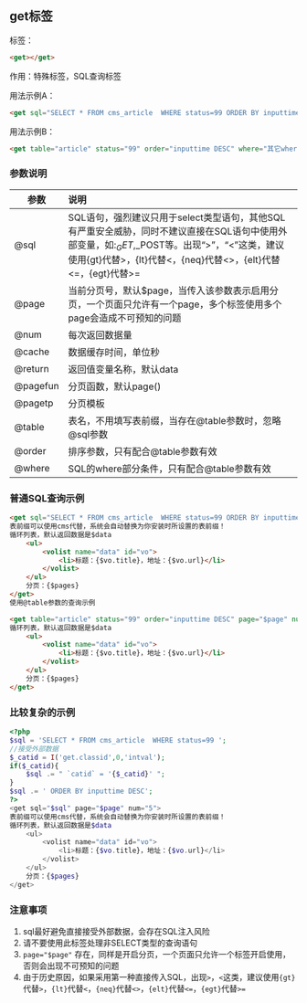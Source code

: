 ## get标签 

标签：

```html
<get></get>
```

作用：特殊标签，SQL查询标签

用法示例A：

```html
<get sql="SELECT * FROM cms_article  WHERE status=99 ORDER BY inputtime DESC" page="$page" num="5"> .. HTML ..</get> 
```

用法示例B：

```html
<get table="article" status="99" order="inputtime DESC" where="其它where部分条件" page="$page" num="5">.. HTML ..</get>
```

### 参数说明

参数	|说明
----- |:-----|
@sql	|SQL语句，强烈建议只用于select类型语句，其他SQL有严重安全威胁，同时不建议直接在SQL语句中使用外部变量，如:$_GET,$_POST等。出现“>”，“<”这类，建议使用{gt}代替>，{lt}代替<，{neq}代替<>，{elt}代替<=，{egt}代替>=
@page	|当前分页号，默认$page，当传入该参数表示启用分页，一个页面只允许有一个page，多个标签使用多个page会造成不可预知的问题
@num	|每次返回数据量
@cache	|数据缓存时间，单位秒
@return	|返回值变量名称，默认data
@pagefun	|分页函数，默认page()
@pagetp	|分页模板
@table	|表名，不用填写表前缀，当存在@table参数时，忽略@sql参数
@order	|排序参数，只有配合@table参数有效
@where	|SQL的where部分条件，只有配合@table参数有效

### 普通SQL查询示例

```html
<get sql="SELECT * FROM cms_article  WHERE status=99 ORDER BY inputtime DESC" page="$page" num="5">
表前缀可以使用cms代替，系统会自动替换为你安装时所设置的表前缀！
循环列表，默认返回数据是$data
    <ul>
        <volist name="data" id="vo">
            <li>标题：{$vo.title}，地址：{$vo.url}</li>
        </volist>
    </ul>
    分页：{$pages}
</get>
使用@table参数的查询示例

<get table="article" status="99" order="inputtime DESC" page="$page" num="5">
循环列表，默认返回数据是$data
    <ul>
        <volist name="data" id="vo">
            <li>标题：{$vo.title}，地址：{$vo.url}</li>
        </volist>
    </ul>
    分页：{$pages}
</get>
```

### 比较复杂的示例

```php 
<?php
$sql = 'SELECT * FROM cms_article  WHERE status=99 ';
//接受外部数据
$_catid = I('get.classid',0,'intval');
if($_catid){
    $sql .= " `catid` = '{$_catid}' ";
}
$sql .= ' ORDER BY inputtime DESC';
?>
<get sql="$sql" page="$page" num="5">
表前缀可以使用cms代替，系统会自动替换为你安装时所设置的表前缀！
循环列表，默认返回数据是$data
    <ul>
        <volist name="data" id="vo">
            <li>标题：{$vo.title}，地址：{$vo.url}</li>
        </volist>
    </ul>
    分页：{$pages}
</get>
```

### 注意事项

1. sql最好避免直接接受外部数据，会存在SQL注入风险
2. 请不要使用此标签处理非SELECT类型的查询语句
3. `page="$page"` 存在，同样是开启分页，一个页面只允许一个标签开启使用，否则会出现不可预知的问题
4. 由于历史原因，如果采用第一种直接传入SQL，出现`>`，`<`这类，建议使用`{gt}`代替`>`，`{lt}`代替`<`，`{neq}`代替`<>`，`{elt}`代替`<=`，`{egt}`代替`>=`
